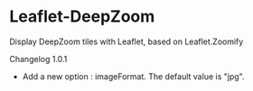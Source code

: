 Leaflet-DeepZoom
================
Display DeepZoom tiles with Leaflet, based on Leaflet.Zoomify

Changelog 1.0.1
- Add a new option : imageFormat. The default value is "jpg".